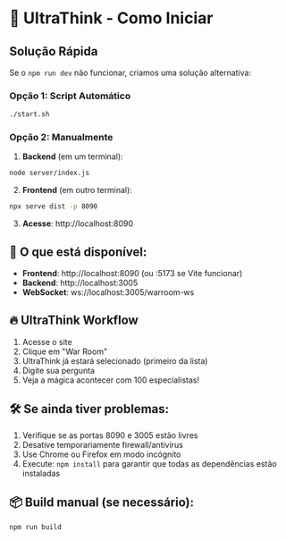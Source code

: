 # 🚀 UltraThink - Como Iniciar

## Solução Rápida

Se o `npm run dev` não funcionar, criamos uma solução alternativa:

### Opção 1: Script Automático
```bash
./start.sh
```

### Opção 2: Manualmente

1. **Backend** (em um terminal):
```bash
node server/index.js
```

2. **Frontend** (em outro terminal):
```bash
npx serve dist -p 8090
```

3. **Acesse**: http://localhost:8090

## 🎯 O que está disponível:

- **Frontend**: http://localhost:8090 (ou :5173 se Vite funcionar)
- **Backend**: http://localhost:3005
- **WebSocket**: ws://localhost:3005/warroom-ws

## 🔥 UltraThink Workflow

1. Acesse o site
2. Clique em "War Room"
3. UltraThink já estará selecionado (primeiro da lista)
4. Digite sua pergunta
5. Veja a mágica acontecer com 100 especialistas!

## 🛠️ Se ainda tiver problemas:

1. Verifique se as portas 8090 e 3005 estão livres
2. Desative temporariamente firewall/antivírus
3. Use Chrome ou Firefox em modo incógnito
4. Execute: `npm install` para garantir que todas as dependências estão instaladas

## 📦 Build manual (se necessário):
```bash
npm run build
```
